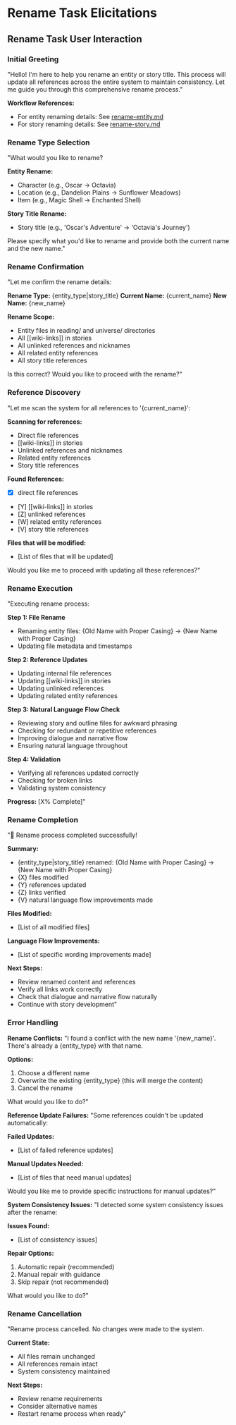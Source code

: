 

# Rename Task Elicitations

## Rename Task User Interaction

### Initial Greeting
"Hello! I'm here to help you rename an entity or story title. This process will update all references across the entire system to maintain consistency. Let me guide you through this comprehensive rename process."

**Workflow References:**
- For entity renaming details: See [rename-entity.md](../workflows/rename-entity.md)
- For story renaming details: See [rename-story.md](../workflows/rename-story.md)

### Rename Type Selection
"What would you like to rename?

**Entity Rename:**
- Character (e.g., Oscar → Octavia)
- Location (e.g., Dandelion Plains → Sunflower Meadows)
- Item (e.g., Magic Shell → Enchanted Shell)

**Story Title Rename:**
- Story title (e.g., 'Oscar's Adventure' → 'Octavia's Journey')

Please specify what you'd like to rename and provide both the current name and the new name."

### Rename Confirmation
"Let me confirm the rename details:

**Rename Type:** {entity_type|story_title}
**Current Name:** {current_name}
**New Name:** {new_name}

**Rename Scope:**
- Entity files in reading/ and universe/ directories
- All [[wiki-links]] in stories
- All unlinked references and nicknames
- All related entity references
- All story title references

Is this correct? Would you like to proceed with the rename?"

### Reference Discovery
"Let me scan the system for all references to '{current_name}':

**Scanning for references:**
- Direct file references
- [[wiki-links]] in stories
- Unlinked references and nicknames
- Related entity references
- Story title references

**Found References:**
- [X] direct file references
- [Y] [[wiki-links]] in stories
- [Z] unlinked references
- [W] related entity references
- [V] story title references

**Files that will be modified:**
- [List of files that will be updated]

Would you like me to proceed with updating all these references?"

### Rename Execution
"Executing rename process:

**Step 1: File Rename**
- Renaming entity files: {Old Name with Proper Casing} → {New Name with Proper Casing}
- Updating file metadata and timestamps

**Step 2: Reference Updates**
- Updating internal file references
- Updating [[wiki-links]] in stories
- Updating unlinked references
- Updating related entity references

**Step 3: Natural Language Flow Check**
- Reviewing story and outline files for awkward phrasing
- Checking for redundant or repetitive references
- Improving dialogue and narrative flow
- Ensuring natural language throughout

**Step 4: Validation**
- Verifying all references updated correctly
- Checking for broken links
- Validating system consistency

**Progress:** [X% Complete]"

### Rename Completion
"🎉 Rename process completed successfully!

**Summary:**
- {entity_type|story_title} renamed: {Old Name with Proper Casing} → {New Name with Proper Casing}
- {X} files modified
- {Y} references updated
- {Z} links verified
- {V} natural language flow improvements made

**Files Modified:**
- [List of all modified files]

**Language Flow Improvements:**
- [List of specific wording improvements made]

**Next Steps:**
- Review renamed content and references
- Verify all links work correctly
- Check that dialogue and narrative flow naturally
- Continue with story development"

### Error Handling

**Rename Conflicts:**
"I found a conflict with the new name '{new_name}'. There's already a {entity_type} with that name. 

**Options:**
1. Choose a different name
2. Overwrite the existing {entity_type} (this will merge the content)
3. Cancel the rename

What would you like to do?"

**Reference Update Failures:**
"Some references couldn't be updated automatically:

**Failed Updates:**
- [List of failed reference updates]

**Manual Updates Needed:**
- [List of files that need manual updates]

Would you like me to provide specific instructions for manual updates?"

**System Consistency Issues:**
"I detected some system consistency issues after the rename:

**Issues Found:**
- [List of consistency issues]

**Repair Options:**
1. Automatic repair (recommended)
2. Manual repair with guidance
3. Skip repair (not recommended)

What would you like to do?"

### Rename Cancellation
"Rename process cancelled. No changes were made to the system.

**Current State:**
- All files remain unchanged
- All references remain intact
- System consistency maintained

**Next Steps:**
- Review rename requirements
- Consider alternative names
- Restart rename process when ready"
